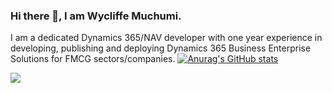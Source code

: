 ### Hi there 👋, I am Wycliffe Muchumi. 
I am a dedicated Dynamics 365/NAV developer with one year experience in developing, publishing and 
deploying Dynamics 365 Business Enterprise Solutions for FMCG sectors/companies.
[![Anurag's GitHub stats](https://github-readme-stats.vercel.app/api?username=muchumi)](https://github.com/muchumi/github-readme-stats)


<!--
**WycliffeMuchumi/WycliffeMuchumi** is a ✨ _special_ ✨ repository because its `README.md` (this file) appears on your GitHub profile.

Here are some ideas to get you started:

- 🔭 I’m currently working on ...
- 🌱 I’m currently learning ...
- 👯 I’m looking to collaborate on ...
- 🤔 I’m looking for help with ...
- 💬 Ask me about ...
- 📫 How to reach me: ...
- 😄 Pronouns: ...
- ⚡ Fun fact: ...
-->

<a href="https://github.com/muchumi/muchumi">
  <img align="center" src="https://github-readme-stats.vercel.app/api/top-langs/?username=muchumi&show_icons=true&hide=html&title_color=abd200&text_color=f9f9f9f9&icon_color=70a5fd&bg_color=373f51&"/>
</a>
